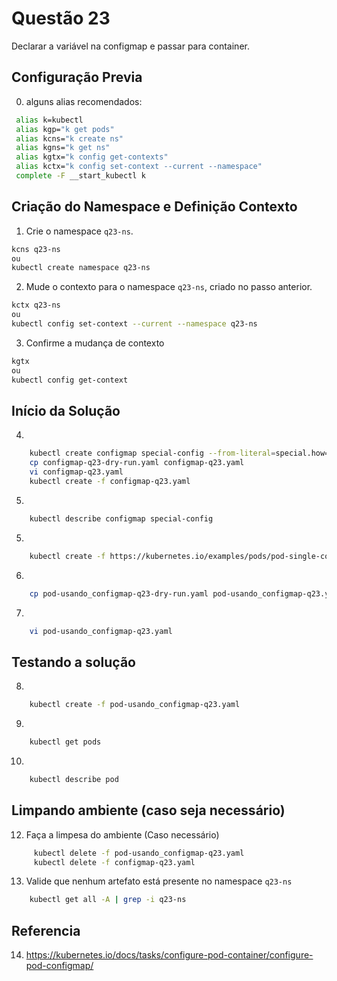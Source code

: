 # Questão 23

Declarar a variável na configmap e passar para container.

## Configuração Previa
0. alguns alias recomendados:
```bash
 alias k=kubectl
 alias kgp="k get pods"
 alias kcns="k create ns"
 alias kgns="k get ns"
 alias kgtx="k config get-contexts"
 alias kctx="k config set-context --current --namespace"
 complete -F __start_kubectl k
```

## Criação do Namespace e Definição Contexto 
1. Crie o namespace `q23-ns`.
```bash
kcns q23-ns
ou
kubectl create namespace q23-ns
```
2. Mude o contexto para o namespace `q23-ns`, criado no passo anterior.
```bash
kctx q23-ns
ou
kubectl config set-context --current --namespace q23-ns
```
3. Confirme a mudança de contexto
```bash
kgtx
ou
kubectl config get-context
```

## Início da Solução
4. 
```bash
    kubectl create configmap special-config --from-literal=special.how=very --dry-run=client -o yaml > configmap-q23-dry-run.yaml
    cp configmap-q23-dry-run.yaml configmap-q23.yaml
    vi configmap-q23.yaml
    kubectl create -f configmap-q23.yaml
```
5. 
```bash
    kubectl describe configmap special-config
```
5. 
```bash
    kubectl create -f https://kubernetes.io/examples/pods/pod-single-configmap-env-variable.yaml --dry-run=client -o yaml > pod-usando_configmap-q23-dry-run.yaml
```
6. 
```bash
    cp pod-usando_configmap-q23-dry-run.yaml pod-usando_configmap-q23.yaml
```
7. 
```bash
    vi pod-usando_configmap-q23.yaml
```

## Testando a solução
8. 
```bash
    kubectl create -f pod-usando_configmap-q23.yaml
```
9. 
```bash
    kubectl get pods
```
10. 
```bash
    kubectl describe pod
```

## Limpando ambiente (caso seja necessário)
12. Faça a limpesa do ambiente (Caso necessário)
```bash
     kubectl delete -f pod-usando_configmap-q23.yaml
     kubectl delete -f configmap-q23.yaml
```
13. Valide que nenhum artefato está presente no namespace `q23-ns`
```bash
    kubectl get all -A | grep -i q23-ns
```

## Referencia

14. https://kubernetes.io/docs/tasks/configure-pod-container/configure-pod-configmap/